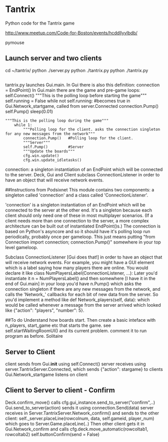# Tantrix
Python code for the Tantrix game


http://www.meetup.com/Code-for-Boston/events/hcddllyvlbdb/

pymouse

## Launch server and two clients
cd ~/tantrix/
python ./server.py
python ./tantrix.py
python ./tantrix.py

##
tantrix.py launches Gui.main. In Gui there is also this definition:
	connection = EndPoint()
In Gui.main there are the game and pre-game loops:
	self.Connect()
    """This is the polling loop before starting the game"""
    self.running = False
    while not self.running: #becomes true in Gui.Network_startgame, called from server.Connected
        connection.Pump()
        self.Pump()
        sleep(0.01)
	
	"""This is the polling loop during the game"""
        while 1:
            """Polling loop for the client. asks the connection singleton for any new messages from the network"""
            connection.Pump()   #Polling loop for the client.
            """Server"""
            self.Pump()         #Server
            """Update the boards"""
            cfg.win.update()
            cfg.win.update_idletasks()


connection: a singleton instantiation of an EndPoint which will be connected to the server.
Deck, Gui and Client subclass ConnectionListener in order to have an object that will receive network events.


##Instructions from Podsixnet
This module contains two components: a singleton called 'connection' and a class called 'ConnectionListener'.

'connection' is a singleton instantiation of an EndPoint which will be connected to the server at the other end.
It's a singleton because each client should only need one of these in most multiplayer scenarios.
(If a client needs more than one connection to the server, a more complex architecture can be built out of
instantiated EndPoint()s.) The connection is based on Python's asyncore and so it should have it's polling loop
run periodically, probably once per gameloop. This just means putting
"from Connection import connection; connection.Pump()" somewhere in your top level gameloop.

Subclass ConnectionListener [Gui does that!] in order to have an object that will receive network events.
For example, you might have a GUI element which is a label saying how many players there are online.
You would declare it like 
	class NumPlayersLabel(ConnectionListener, ...):
Later you'd instantiate it 
	n = NumPlayersLabel() 
and then somewhere [I have it in the end of Gui.main] in your loop you'd have 
	n.Pump()
which asks the connection singleton if there are any new messages from the network, 
and calls the 'Network_' callbacks for each bit of new data from the server. So you'd implement a method like
	def Network_players(self, data): 
which would be called whenever a message from the server arrived which looked like 
	{"action": "players", "number": 5}.

##To do
Understand how boards start. Then create a basic inteface with n_players, start_game etc that starts the game. 
	see self.startWaitingRoomUI() and its current problem. comment it to run program as before. 
Solitaire

## Server to Client
client sends from Gui.__init__ using 
	self.Connect()
server receives using server.TantrixServer.Connected, which sends {"action": stargame} to clients
Gui.Network_startgame listens on client

## Client to Server to client - Confirm 
Deck.confirm_move() calls 
	cfg.gui_instance.send_to_server("confirm",..)
Gui.send_to_server(action) sends it using 
	connection.Send(data)
server receives in Server.TantrixServer.Network_confirm() and sends to the other client:
	self._server.placeLine(rowcolnum, data, self.gameid, player_num)
which goes to 
	Server.Game.placeLine(..)
Then other client gets it in Gui.Network_confirm and calls 
	cfg.deck.move_automatic(rowcoltab1, rowcoltab2) 
	self.buttonConfirm(send = False)

